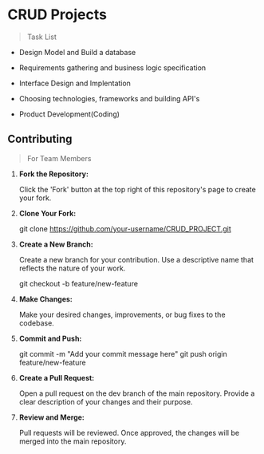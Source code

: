 ﻿# CRUD Projects

> Task List

* Design Model and Build a database

* Requirements gathering and business logic specification

* Interface Design and Implentation

* Choosing technologies, frameworks and building API's

* Product Development(Coding)

## Contributing
>
> For Team Members

1. **Fork the Repository:**

   Click the 'Fork' button at the top right of this repository's page to create your fork.

2. **Clone Your Fork:**

   git clone <https://github.com/your-username/CRUD_PROJECT.git>

3. **Create a New Branch:**

    Create a new branch for your contribution. Use a descriptive name that reflects the nature of your work.

   git checkout -b feature/new-feature

4. **Make Changes:**

    Make your desired changes, improvements, or bug fixes to the codebase.

5. **Commit and Push:**

    git commit -m "Add your commit message here"
    git push origin feature/new-feature

6. **Create a Pull Request:**

   Open a pull request on the dev branch of the main repository. Provide a clear description of your changes and their purpose.

7. **Review and Merge:**

    Pull requests will be reviewed. Once approved, the  changes will be merged into the main repository.
